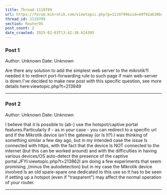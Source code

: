 ```yaml
---
title: Thread-1119799
url: https://forum.mikrotik.com/viewtopic.php?p=1119799&sid=49f92a630bc7970d8ca50523be880e8f#p1119799
thread_id: 1119799
section: RouterOS
post_count: 2
date_crawled: 2025-02-03T13:42:38.624395
---
```


### Post 1
Author: Unknown
Date: Unknown

Are there any solution to add the simplest web server to the mikrotik?I needed it to redirect port-forwarding rule to such page if main web-server is down.I've decided to make new post with this specific question, see more details here:viewtopic.php?t=213949

---
### Post 2
Author: Unknown
Date: Unknown

I believe that it Is possible to (ab-) use the hotspot/captive portal features.Particularly if - as in your case - you can redirect to a specific url and if the Mikrotik device isn't the gateway (or Is It?).I was thinking of something similar a few day ago, but in my intended case the issue Is connected with https, with the fact that the device Is NOT connected to the internet (but this can be worked around) and with the difficulties in having various devices/OS auto-detect the presence of the captive portal.JFYI:viewtopic.php?t=213862I am doing a few experiments that seem promising ,(minus the autodetection) but in my case the Mikrotik device involved Is an old spare-spare one dedicated to this use so It has to be seen if setting up a hotspot  (even if "trasparent") may affect the normal operation of your router.

---

